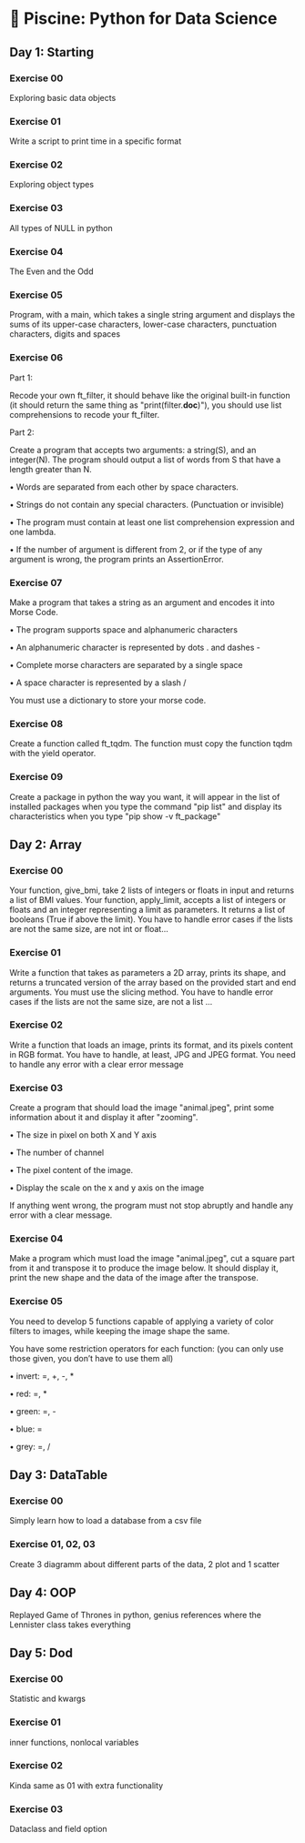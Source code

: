 # 📖 Piscine: Python for Data Science

## Day 1: Starting

### Exercise 00

Exploring basic data objects 

### Exercise 01

Write a script to print time in a specific format

### Exercise 02

Exploring object types

### Exercise 03

All types of NULL in python

### Exercise 04

The Even and the Odd

### Exercise 05

Program, with a main, which takes
a single string argument and displays the sums of its upper-case characters, lower-case
characters, punctuation characters, digits and spaces

### Exercise 06

Part 1:

Recode your own ft_filter, it should behave like the original built-in function
(it should return the same thing as "print(filter.__doc__)"), you should use list comprehensions to recode your ft_filter.

Part 2:

Create a program that accepts two arguments: a string(S), and an integer(N). The program should output a list of words from S that have a length greater than N.

• Words are separated from each other by space characters.

• Strings do not contain any special characters. (Punctuation or invisible)

• The program must contain at least one list comprehension expression and one
lambda.

• If the number of argument is different from 2, or if the type of any argument is wrong,
the program prints an AssertionError.

### Exercise 07

Make a program that takes a string as an argument and encodes it into Morse Code.

• The program supports space and alphanumeric characters

• An alphanumeric character is represented by dots . and dashes -

• Complete morse characters are separated by a single space

• A space character is represented by a slash /

You must use a dictionary to store your morse code.

### Exercise 08

Create a function called ft_tqdm.
The function must copy the function tqdm with the yield operator.

### Exercise 09

Create a package in python the way you want, it will appear in the list of
installed packages when you type the command "pip list" and display its characteristics
when you type "pip show -v ft_package"

## Day 2: Array

### Exercise 00

Your function, give_bmi, take 2 lists of integers or floats in input and returns a list
of BMI values.
Your function, apply_limit, accepts a list of integers or floats and an integer representing
a limit as parameters. It returns a list of booleans (True if above the limit).
You have to handle error cases if the lists are not the same size, are not int or float...

### Exercise 01

Write a function that takes as parameters a 2D array, prints its shape, and returns a
truncated version of the array based on the provided start and end arguments.
You must use the slicing method.
You have to handle error cases if the lists are not the same size, are not a list ...

### Exercise 02

Write a function that loads an image, prints its format, and its pixels
content in RGB format.
You have to handle, at least, JPG and JPEG format.
You need to handle any error with a clear error message

### Exercise 03

Create a program that should load the image "animal.jpeg", print some information
about it and display it after "zooming".

• The size in pixel on both X and Y axis

• The number of channel

• The pixel content of the image.

• Display the scale on the x and y axis on the image

If anything went wrong, the program must not stop abruptly and handle any error
with a clear message.

### Exercise 04

Make a program which must load the image "animal.jpeg", cut a square part from it
and transpose it to produce the image below. It should display it, print the new shape
and the data of the image after the transpose.

### Exercise 05

You need to develop 5 functions capable of applying a variety of color filters to images,
while keeping the image shape the same.

You have some restriction operators for each function: (you can only use those given,
you don’t have to use them all)

• invert: =, +, -, *

• red: =, *

• green: =, -

• blue: =

• grey: =, /


## Day 3: DataTable

### Exercise 00

Simply learn how to load a database from a csv file

### Exercise 01, 02, 03

Create 3 diagramm about different parts of the data, 2 plot and 1 scatter

## Day 4: OOP

Replayed Game of Thrones in python, genius references where the Lennister class takes everything

## Day 5: Dod

### Exercise 00

Statistic and kwargs

### Exercise 01

inner functions, nonlocal variables

### Exercise 02

Kinda same as 01 with extra functionality

### Exercise 03

Dataclass and field option

